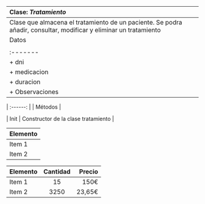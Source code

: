 | Clase: *Tratamiento* |
| :------- |
| Clase que almacena el tratamiento de un paciente. Se podra añadir, consultar, modificar y eliminar un tratamiento |
| Datos |
||||
| :------- | :------: | :----- |
| + dni   | string | DNI del paciente del tratamiento |
| + medicacion | string | Medicación recetada por el medico |
| + duracion | entero | Duracion de la medicación |
| + Observaciones | string | Observaciones realizadas por el médico |

| :------: |
| Métodos |

| Init | Constructor de la clase tratamiento |

| Elemento |
| :------- |
| Item 1   |
| Item 2   |

| Elemento | Cantidad | Precio |
| :------- | :------: | -----: |
| Item 1   | 15       | 150€   |
| Item 2   | 3250     | 23,65€ |

